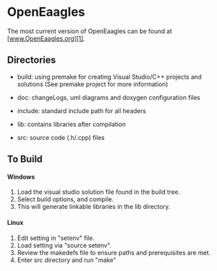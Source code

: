 
OpenEaagles
===========

The most current version of OpenEaagles can be found at [www.OpenEaagles.org][1].


Directories
-----------

* build: using premake for creating Visual Studio/C++ projects and solutions (See premake project for more information)

* doc: changeLogs, uml diagrams and doxygen configuration files

* include: standard include path for all headers

* lib: contains libraries after compilation

* src: source code (.h/.cpp) files

To Build
---------

#### Windows
1. Load the visual studio solution file found in the build tree.
2. Select build options, and compile.
3. This will generate linkable libraries in the lib directory.

#### Linux
1. Edit setting in "setenv" file.
2. Load setting via "source setenv".
3. Review the makedefs file to ensure paths and prerequisites are met.
4. Enter src directory and run "make"

[1]: http://www.OpenEaagles.org

